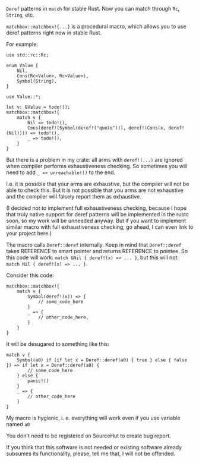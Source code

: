 `Deref` patterns in `match` for stable Rust. Now you can match through `Rc`, `String`, etc.

`matchbox::matchbox!{...}` is a procedural macro, which allows you to use deref patterns right now in stable Rust.

For example:
```rust,no_run
use std::rc::Rc;

enum Value {
    Nil,
    Cons(Rc<Value>, Rc<Value>),
    Symbol(String),
}

use Value::*;

let v: &Value = todo!();
matchbox::matchbox!{
    match v {
        Nil => todo!(),
        Cons(deref!(Symbol(deref!("quote"))), deref!(Cons(x, deref!(Nil)))) => todo!(),
        _ => todo!(),
    }
}
```

But there is a problem in my crate: all arms with `deref!(...)` are ignored when compiler performs exhaustiveness checking. So sometimes you will need to add `_ => unreachable!()` to the end.

I.e. it is possible that your arms are exhaustive, but the compiler will not be able to check this. But it is not possible that you arms are not exhaustive and the compiler will falsely report them as exhaustive.

(I decided not to implement full exhaustiveness checking, because I hope that truly native support for deref patterns will be implemented in the rustc soon, so my work will be unneeded anyway. But if you want to implement similar macro with full exhaustiveness checking, go ahead, I can even link to your project here.)

The macro calls `Deref::deref` internally. Keep in mind that `Deref::deref` takes REFERENCE to smart pointer and returns REFERENCE to pointee. So this code will work: `match &Nil { deref!(x) => ... }`, but this will not: `match Nil { deref!(x) => ... }`.

Consider this code:
```rust,ignore
matchbox::matchbox!{
    match v {
        Symbol(deref!(x)) => {
            // some_code_here
        }
        _ => {
            // other_code_here,
        }
    }
}
```

It will be desugared to something like this:
```rust,ignore
match v {
    Symbol(a0) if (if let x = Deref::deref(a0) { true } else { false }) => if let x = Deref::deref(a0) {
        // some_code_here
    } else {
        panic!()
    }
    _ => {
        // other_code_here
    }
}
```

My macro is hygienic, i. e. everything will work even if you use variable named `a0`

You don't need to be registered on SourceHut to create bug report.

If you think that this software is not needed or existing software already subsumes its functionality, please, tell me that, I will not be offended.
